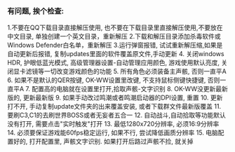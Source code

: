 ### 有问题, 挨个检查:

1.不要在QQ下载目录直接解压使用, 也不要在下载目录里直接解压使用,不要放在中文目录, 单独创建一个英文目录，重新解压
2.下载和解压目录添加杀毒软件或Windows Defender白名单，重新解压
3.运行弹窗报错, 试试重新解压缩,如果是自动更新后报错, 复制updates里面的软件覆盖原文件,手动更新
4. 关闭windows HDR, 护眼低蓝光模式, 高级管理器设置-自动管理应用颜色, 游戏使用默认亮度, 关闭显卡滤镜等一切改变游戏颜色的功能
5. 所有角色必须装备主声骸, 否则一直平A
6. 如果不是默认的QER按键, OK-WW设置里改键, 不支持鼠标侧键快捷键, 否则一直平A
7. 配置高的电脑就在设置里打开,拾取声骸-文字识别
8. OK-WW没更新最新版的, 更新最新版
9. 如果手动改过鸣潮或者鸣潮启动器的DPI设置, 重置
10. 更新打不开, 手动复制update文件夹的出来覆盖安装, 或者下载群文件最新版覆盖
11. 要刷C3,C1的去刷世界BOSS或者无妄者五合一
12. 自动战斗,自动拾取等功能默认没有打开, 需要点击"实时触发"打开
13. 最低1280x720分辨率, 必须16:9分辨率
14. 必须要保证游戏能60fps稳定运行, 如果不行, 尝试降低画质分辨率
15. 电脑配置好的, 打开配置里, 声骸文字识别. 如果打开后路过声骸不捡, 就关掉
